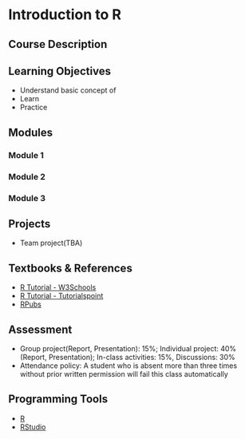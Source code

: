 # Introduction to R

## Course Description

## Learning Objectives

- Understand basic concept of 
- Learn 
- Practice

## Modules 

### Module 1

### Module 2

### Module 3

## Projects

- Team project(TBA)

## Textbooks & References

- [R Tutorial - W3Schools](https://www.w3schools.com/r/)
- [R Tutorial - Tutorialspoint](https://www.tutorialspoint.com/r/index.htm)
- [RPubs](https://rpubs.com/)

## Assessment

- Group project(Report, Presentation): 15%; Individual project: 40% (Report, Presentation); In-class activities: 15%, Discussions: 30%
- Attendance policy: A student who is absent more than three times without prior written permission will fail this class automatically

## Programming Tools

- [R](https://www.r-project.org/)
- [RStudio](https://www.rstudio.com/)
